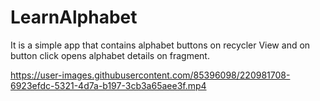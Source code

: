 # LearnAlphabet 
It is a simple app that contains alphabet buttons on recycler View and on button click opens alphabet details on fragment.

https://user-images.githubusercontent.com/85396098/220981708-6923efdc-5321-4d7a-b197-3cb3a65aee3f.mp4

